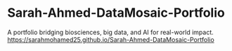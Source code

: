 # Sarah-Ahmed-DataMosaic-Portfolio
A portfolio bridging biosciences, big data, and AI for real-world impact.
https://sarahmohamed25.github.io/Sarah-Ahmed-DataMosaic-Portfolio
